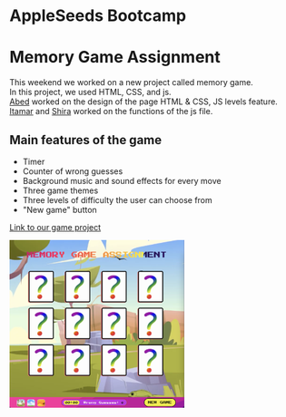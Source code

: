 # AppleSeeds Bootcamp 
# Memory Game Assignment 
 
This weekend we worked on a new project called memory game.\
In this project, we used HTML, CSS, and js.\
[Abed](https://github.com/abedkhalaf8) worked on the design of the page HTML & CSS, JS levels feature.\
[Itamar](https://github.com/ItamarShmaya) and [Shira](https://github.com/ShiraOhana) worked on the functions of the js file.

## Main features of the game
* Timer
* Counter of wrong guesses
* Background music and sound effects for every move
* Three game themes
* Three levels of difficulty the user can choose from
* "New game" button

[Link to our game project](https://memorygproject.netlify.app/)

<img src="./assets/images/projectimg.png" width="308"/>

